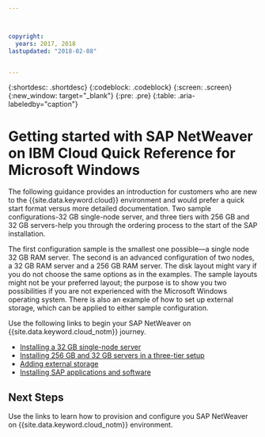 ```yaml
---



copyright:
  years: 2017, 2018
lastupdated: "2018-02-08"


---
```


{:shortdesc: .shortdesc}
{:codeblock: .codeblock}
{:screen: .screen}
{:new_window: target="_blank"}
{:pre: .pre}
{:table: .aria-labeledby="caption"}

# Getting started with SAP NetWeaver on IBM Cloud Quick Reference for Microsoft Windows

The following guidance provides an introduction for customers who are new to the {{site.data.keyword.cloud}} environment and would prefer a quick start format versus more detailed documentation. Two sample configurations-32 GB single-node server, and three tiers with 256 GB and 32 GB servers-help you through the ordering process to the start of the SAP installation.

The first configuration sample is the smallest one possible—a single node 32 GB RAM server. The second is an advanced configuration of two nodes, a 32 GB RAM server and a 256 GB RAM server. The disk layout might vary if you do not choose the same options as in the examples. The sample layouts might not be your preferred layout; the purpose is to show you two possibilities if you are not experienced with the Microsoft Windows operating system. There is also an example of how to set up external storage, which can be applied to either sample configuration.

Use the following links to begin your SAP NetWeaver on {{site.data.keyword.cloud_notm}} journey.

  * [Installing a 32 GB single-node server](/docs/infrastructure/sap-netweaver-ms-qrg/ms-installing-32-GB-single-server-node.html)
  * [Installing 256 GB and 32 GB servers in a three-tier setup](/docs/infrastructure/sap-netweaver-ms-qrg/ms-installing-256-GB-32-GB-server-three-tier-setup.html)
  * [Adding external storage](/docs/infrastructure/sap-netweaver-ms-qrg/ms-provisioning-external-storage-to-server.html)
  * [Installing SAP applications and software](/docs/infrastructure/sap-netweaver-ms-qrg/ms-installing-your-SAP-landscape.html)
  
## Next Steps

Use the links to learn how to provision and configure you SAP NetWeaver on {{site.data.keyword.cloud_notm}} environment.


